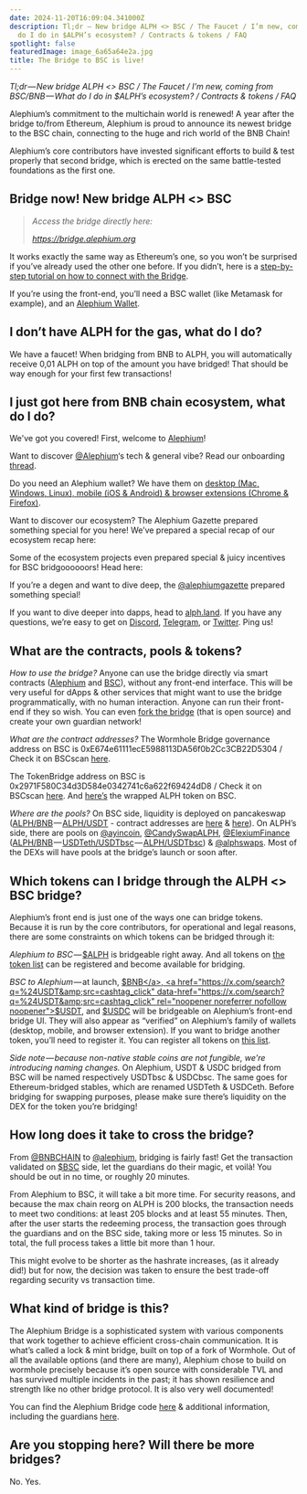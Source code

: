 ```yaml
---
date: 2024-11-20T16:09:04.341000Z
description: Tl;dr — New bridge ALPH <> BSC / The Faucet / I’m new, coming from BSC/BNB — What
  do I do in $ALPH’s ecosystem? / Contracts & tokens / FAQ
spotlight: false
featuredImage: image_6a65a64e2a.jpg
title: The Bridge to BSC is live!
---
```


_Tl;dr — New bridge ALPH \<\> BSC / The Faucet / I’m new, coming from BSC/BNB — What do I do in \$ALPH’s ecosystem? / Contracts & tokens / FAQ_

Alephium’s commitment to the multichain world is renewed! A year after the bridge to/from Ethereum, Alephium is proud to announce its newest bridge to the BSC chain, connecting to the huge and rich world of the BNB Chain!

Alephium’s core contributors have invested significant efforts to build & test properly that second bridge, which is erected on the same battle-tested foundations as the first one.

## Bridge now! New bridge ALPH \<\> BSC

> _Access the bridge directly here:_
>
> <a href="https://bridge.alephium.org/" data-href="https://bridge.alephium.org/" rel="noopener noreferrer nofollow noopener"><em>https://bridge.alephium.org</em></a>

It works exactly the same way as Ethereum’s one, so you won’t be surprised if you’ve already used the other one before. If you didn’t, here is a [step-by-step tutorial on how to connect with the Bridge](https://medium.com/@alephium/the-bsc-alephium-bridge-is-live-on-testnet-a8cddd0a5014).

If you’re using the front-end, you’ll need a BSC wallet (like Metamask for example), and an [Alephium Wallet](/wallets).

## I don’t have ALPH for the gas, what do I do?

We have a faucet! When bridging from BNB to ALPH, you will automatically receive 0,01 ALPH on top of the amount you have bridged! That should be way enough for your first few transactions!

## I just got here from BNB chain ecosystem, what do I do?

We've got you covered! First, welcome to [Alephium](/)!

Want to discover <a href="https://x.com/@Alephium" data-href="https://x.com/@Alephium" rel="noopener noreferrer nofollow noopener">@Alephium</a>‘s tech & general vibe? Read our onboarding <a href="https://x.com/alephium/status/1726249933374959943" data-href="https://x.com/alephium/status/1726249933374959943" rel="noopener noreferrer nofollow noopener">thread</a>.

Do you need an Alephium wallet? We have them on [desktop (Mac, Windows, Linux), mobile (iOS &amp; Android) &amp; browser extensions (Chrome &amp; Firefox)](/wallets).

Want to discover our ecosystem? The Alephium Gazette prepared something special for you here! We’ve prepared a special recap of our ecosystem recap here:

Some of the ecosystem projects even prepared special & juicy incentives for BSC bridgoooooors! Head here:

If you’re a degen and want to dive deep, the <a href="https://x.com/@alephiumgazette" data-href="https://x.com/@alephiumgazette" rel="noopener noreferrer nofollow noopener">@alephiumgazette</a> prepared something special!

If you want to dive deeper into dapps, head to <a href="http://alph.land/" data-href="http://alph.land/" rel="noopener noreferrer nofollow noopener">alph.land</a>. If you have any questions, we’re easy to get on <a href="https://discord.gg/XC5JaaDT7z" data-href="https://discord.gg/XC5JaaDT7z" rel="noopener noreferrer nofollow noopener">Discord</a>, <a href="https://t.me/alephiumgroup" data-href="https://t.me/alephiumgroup" rel="noopener noreferrer nofollow noopener">Telegram</a>, or <a href="https://x.com/alephium" data-href="https://x.com/alephium" rel="noopener noreferrer nofollow noopener">Twitter</a>. Ping us!

## What are the contracts, pools & tokens?

_How to use the bridge?_ Anyone can use the bridge directly via smart contracts (<a href="https://explorer.alephium.org/addresses/23Fj7xr1pxWfYLixz3aBC3u5dUJVpAjXArbpiYWxeGjQT" data-href="https://explorer.alephium.org/addresses/23Fj7xr1pxWfYLixz3aBC3u5dUJVpAjXArbpiYWxeGjQT" rel="noopener noreferrer nofollow noopener">Alephium</a> and <a href="https://bscscan.com/address/0x2971F580C34d3D584e0342741c6a622f69424dD8" data-href="https://bscscan.com/address/0x2971F580C34d3D584e0342741c6a622f69424dD8" rel="noopener noreferrer nofollow noopener">BSC</a>), without any front-end interface. This will be very useful for dApps & other services that might want to use the bridge programmatically, with no human interaction. Anyone can run their front-end if they so wish. You can even <a href="https://github.com/alephium/wormhole-fork" data-href="https://github.com/alephium/wormhole-fork" rel="noopener noreferrer nofollow noopener">fork the bridge</a> (that is open source) and create your own guardian network!

_What are the contract addresses?_ The Wormhole Bridge governance address on BSC is 0xE674e61111ecE5988113DA56f0b2Cc3CB22D5304 / Check it on BSCscan <a href="https://bscscan.com/address/0xE674e61111ecE5988113DA56f0b2Cc3CB22D5304" data-href="https://bscscan.com/address/0xE674e61111ecE5988113DA56f0b2Cc3CB22D5304" rel="noopener noreferrer nofollow noopener">here</a>.

The TokenBridge address on BSC is 0x2971F580C34d3D584e0342741c6a622f69424dD8 / Check it on BSCscan <a href="https://bscscan.com/address/0x2971F580C34d3D584e0342741c6a622f69424dD8" data-href="https://bscscan.com/address/0x2971F580C34d3D584e0342741c6a622f69424dD8" rel="noopener noreferrer nofollow noopener noopener">here</a>. And <a href="https://bscscan.com/token/0x8683BA2F8b0f69b2105f26f488bADe1d3AB4dec8" data-href="https://bscscan.com/token/0x8683BA2F8b0f69b2105f26f488bADe1d3AB4dec8">here’s</a> the wrapped ALPH token on BSC.

_Where are the pools?_ On BSC side, liquidity is deployed on pancakeswap (<a href="https://pancakeswap.finance/?inputCurrency=0x8683BA2F8b0f69b2105f26f488bADe1d3AB4dec8&amp;outputCurrency=BNB" data-href="https://pancakeswap.finance/?inputCurrency=0x8683BA2F8b0f69b2105f26f488bADe1d3AB4dec8&amp;outputCurrency=BNB" rel="noopener noreferrer nofollow noopener">ALPH/BNB</a> — <a href="https://pancakeswap.finance/?inputCurrency=0x8683BA2F8b0f69b2105f26f488bADe1d3AB4dec8&amp;outputCurrency=0x55d398326f99059fF775485246999027B3197955" data-href="https://pancakeswap.finance/?inputCurrency=0x8683BA2F8b0f69b2105f26f488bADe1d3AB4dec8&amp;outputCurrency=0x55d398326f99059fF775485246999027B3197955" rel="noopener noreferrer nofollow noopener">ALPH/USDT</a> - contract addresses are <a href="https://bscscan.com/address/0xb685df3cec9e01048553355e9256267b1bd56e0e" data-href="https://bscscan.com/address/0xb685df3cec9e01048553355e9256267b1bd56e0e" rel="noopener noreferrer nofollow noopener">here</a> & <a href="https://bscscan.com/address/0xc44b6f04696bc502a27e90abcbf3a32f0defc29b" data-href="https://bscscan.com/address/0xc44b6f04696bc502a27e90abcbf3a32f0defc29b" rel="noopener noreferrer nofollow noopener">here</a>). On ALPH’s side, there are pools on <a href="https://x.com/@ayincoin" data-href="https://x.com/@ayincoin" rel="noopener noreferrer nofollow noopener">@ayincoin</a>, <a href="https://x.com/@CandySwapALPH" data-href="https://x.com/@CandySwapALPH" rel="noopener noreferrer nofollow noopener">@CandySwapALPH</a>, <a href="https://x.com/@ElexiumFinance" data-href="https://x.com/@ElexiumFinance" rel="noopener noreferrer nofollow noopener">@ElexiumFinance</a> (<a href="https://explorer.alephium.org/addresses/zWgFBQP8UDivtStTpVbp7JL3JBxvJ5VLvpu1kQU1kUwZ" data-href="https://explorer.alephium.org/addresses/zWgFBQP8UDivtStTpVbp7JL3JBxvJ5VLvpu1kQU1kUwZ" rel="noopener noreferrer nofollow noopener">ALPH/BNB</a> — <a href="https://explorer.alephium.org/addresses/uuJ2XQgoraiiUeiwmwfkzWhHYZE4ZmHzz2o25xFGBSBy" data-href="https://explorer.alephium.org/addresses/uuJ2XQgoraiiUeiwmwfkzWhHYZE4ZmHzz2o25xFGBSBy" rel="noopener noreferrer nofollow noopener">USDTeth/USDTbsc</a> — <a href="https://explorer.alephium.org/addresses/ubFr1VZmfc4zkRQJYm1Mx74mcHzLoDy1QLvxeA5JG9rX" data-href="https://explorer.alephium.org/addresses/ubFr1VZmfc4zkRQJYm1Mx74mcHzLoDy1QLvxeA5JG9rX" rel="noopener noreferrer nofollow noopener">ALPH/USDTbsc</a>) & <a href="https://x.com/@alphswaps" data-href="https://x.com/@alphswaps" rel="noopener noreferrer nofollow noopener">@alphswaps</a>. Most of the DEXs will have pools at the bridge’s launch or soon after.

## Which tokens can I bridge through the ALPH \<\> BSC bridge?

Alephium’s front end is just one of the ways one can bridge tokens. Because it is run by the core contributors, for operational and legal reasons, there are some constraints on which tokens can be bridged through it:

*Alephium to BSC* — <a href="https://x.com/search?q=%24ALPH&amp;src=cashtag_click" data-href="https://x.com/search?q=%24ALPH&amp;src=cashtag_click" rel="noopener noreferrer nofollow noopener">$ALPH</a> is bridgeable right away. And all tokens on <a href="https://github.com/alephium/token-list" data-href="https://github.com/alephium/token-list" rel="noopener noreferrer nofollow noopener">the token list</a> can be registered and become available for bridging.

*BSC to Alephium* — at launch, <a href="https://x.com/search?q=%24BNB&amp;src=cashtag_click" data-href="https://x.com/search?q=%24BNB&amp;src=cashtag_click" rel="noopener noreferrer nofollow noopener">$BNB</a>, <a href="https://x.com/search?q=%24USDT&amp;src=cashtag_click" data-href="https://x.com/search?q=%24USDT&amp;src=cashtag_click" rel="noopener noreferrer nofollow noopener">$USDT</a>, and <a href="https://x.com/search?q=%24USDC&amp;src=cashtag_click" data-href="https://x.com/search?q=%24USDC&amp;src=cashtag_click" rel="noopener noreferrer nofollow noopener">$USDC</a> will be bridgeable on Alephium’s front-end bridge UI. They will also appear as “verified” on Alephium’s family of wallets (desktop, mobile, and browser extension). If you want to bridge another token, you’ll need to register it. You can register all tokens on <a href="https://tokens.coingecko.com/binance-smart-chain/all.json" data-href="https://tokens.coingecko.com/binance-smart-chain/all.json" rel="noopener noreferrer nofollow noopener">this list</a>.

_Side note — because non-native stable coins are not fungible, we’re introducing naming changes._ On Alephium, USDT & USDC bridged from BSC will be named respectively USDTbsc & USDCbsc. The same goes for Ethereum-bridged stables, which are renamed USDTeth & USDCeth. Before bridging for swapping purposes, please make sure there’s liquidity on the DEX for the token you’re bridging!

## How long does it take to cross the bridge?

From <a href="https://x.com/@BNBCHAIN" data-href="https://x.com/@BNBCHAIN" rel="noopener noreferrer nofollow noopener">@BNBCHAIN</a> to <a href="https://x.com/@alephium" data-href="https://x.com/@alephium" rel="noopener noreferrer nofollow noopener">@alephium</a>, bridging is fairly fast! Get the transaction validated on <a href="https://x.com/search?q=%24BSC&amp;src=cashtag_click" data-href="https://x.com/search?q=%24BSC&amp;src=cashtag_click" rel="noopener noreferrer nofollow noopener">$BSC</a> side, let the guardians do their magic, et voilà! You should be out in no time, or roughly 20 minutes.

From Alephium to BSC, it will take a bit more time. For security reasons, and because the max chain reorg on ALPH is 200 blocks, the transaction needs to meet two conditions: at least 205 blocks and at least 55 minutes. Then, after the user starts the redeeming process, the transaction goes through the guardians and on the BSC side, taking more or less 15 minutes. So in total, the full process takes a little bit more than 1 hour.

This might evolve to be shorter as the hashrate increases, (as it already did!) but for now, the decision was taken to ensure the best trade-off regarding security vs transaction time.

## What kind of bridge is this?

The Alephium Bridge is a sophisticated system with various components that work together to achieve efficient cross-chain communication. It is what’s called a lock & mint bridge, built on top of a fork of Wormhole. Out of all the available options (and there are many), Alephium chose to build on wormhole precisely because it’s open source with considerable TVL and has survived multiple incidents in the past; it has shown resilience and strength like no other bridge protocol. It is also very well documented!

You can find the Alephium Bridge code <a href="https://github.com/alephium/wormhole-fork" data-href="https://github.com/alephium/wormhole-fork" rel="noopener noreferrer nofollow noopener">here</a> & additional information, including the guardians <a href="https://medium.com/@alephium/the-alephium-bridge-a787d90b2e4a" data-href="https://medium.com/@alephium/the-alephium-bridge-a787d90b2e4a" rel="noopener noreferrer nofollow">here</a>.

## Are you stopping here? Will there be more bridges?

No. Yes.
